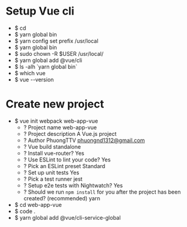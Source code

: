 # Setup Vue cli

- $ cd
- $ yarn global bin
- $ yarn config set prefix /usr/local
- $ yarn global bin
- $ sudo chown -R $USER /usr/local/
- $ yarn global add @vue/cli
- $ ls -alh \`yarn global bin`
- $ which vue
- $ vue --version
  
# Create new project
- $ vue init webpack web-app-vue
    - ? Project name web-app-vue
    - ? Project description A Vue.js project
    - ? Author PhuongTTV <phuongnd1312@gmail.com>
    - ? Vue build standalone
    - ? Install vue-router? Yes
    - ? Use ESLint to lint your code? Yes
    - ? Pick an ESLint preset Standard
    - ? Set up unit tests Yes
    - ? Pick a test runner jest
    - ? Setup e2e tests with Nightwatch? Yes
    - ? Should we run `npm install` for you after the project has been created? (recommended) yarn
- $ cd web-app-vue
- $ code .
- $ yarn global add @vue/cli-service-global